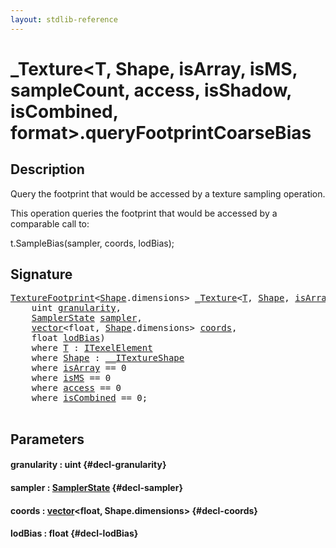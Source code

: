 ```yaml
---
layout: stdlib-reference
---
```


# \_Texture\<T, Shape, isArray, isMS, sampleCount, access, isShadow, isCombined, format\>\.queryFootprintCoarseBias

## Description

Query the footprint that would be accessed by a texture sampling operation.

This operation queries the footprint that would be accessed
by a comparable call to:

t.SampleBias(sampler, coords, lodBias);




## Signature 

<pre>
<a href="/stdlib-reference/types/texturefootprint-07/index" class="code_type">TextureFootprint</a>&lt;<a href="/stdlib-reference/types/0texture-01/index#typeparam-Shape" class="code_type">Shape</a>.dimensions&gt; <a href="/stdlib-reference/types/0texture-01/index" class="code_type">_Texture</a>&lt;<a href="/stdlib-reference/types/0texture-01/index#typeparam-T" class="code_type">T</a>, <a href="/stdlib-reference/types/0texture-01/index#typeparam-Shape" class="code_type">Shape</a>, <a href="/stdlib-reference/types/0texture-01/index#decl-isArray" class="code_var">isArray</a>, <a href="/stdlib-reference/types/0texture-01/index#decl-isMS" class="code_var">isMS</a>, <a href="/stdlib-reference/types/0texture-01/index#decl-sampleCount" class="code_var">sampleCount</a>, <a href="/stdlib-reference/types/0texture-01/index#decl-access" class="code_var">access</a>, <a href="/stdlib-reference/types/0texture-01/index#decl-isShadow" class="code_var">isShadow</a>, <a href="/stdlib-reference/types/0texture-01/index#decl-isCombined" class="code_var">isCombined</a>, <a href="/stdlib-reference/types/0texture-01/index#decl-format" class="code_var">format</a>&gt;.<a href="/stdlib-reference/types/0texture-01/queryfootprintcoarsebias-5ek">queryFootprintCoarseBias</a>(
    <span class="code_keyword">uint</span> <a href="/stdlib-reference/types/0texture-01/queryfootprintcoarsebias-5ek#decl-granularity" class="code_param">granularity</a>,
    <a href="/stdlib-reference/types/samplerstate-07/index" class="code_type">SamplerState</a> <a href="/stdlib-reference/types/0texture-01/queryfootprintcoarsebias-5ek#decl-sampler" class="code_param">sampler</a>,
    <a href="/stdlib-reference/types/vector/index" class="code_type">vector</a>&lt;<span class="code_keyword">float</span>, <a href="/stdlib-reference/types/0texture-01/index#typeparam-Shape" class="code_type">Shape</a>.dimensions&gt; <a href="/stdlib-reference/types/0texture-01/queryfootprintcoarsebias-5ek#decl-coords" class="code_param">coords</a>,
    <span class="code_keyword">float</span> <a href="/stdlib-reference/types/0texture-01/queryfootprintcoarsebias-5ek#decl-lodBias" class="code_param">lodBias</a>)
    <span class='code_keyword'>where</span> <a href="/stdlib-reference/types/0texture-01/index#typeparam-T" class="code_type">T</a> : <a href="/stdlib-reference/interfaces/itexelelement-016/index" class="code_type">ITexelElement</a>
    <span class='code_keyword'>where</span> <a href="/stdlib-reference/types/0texture-01/index#typeparam-Shape" class="code_type">Shape</a> : <a href="/stdlib-reference/interfaces/0_itextureshape-023a/index" class="code_type">__ITextureShape</a>
    <span class='code_keyword'>where</span> <a href="/stdlib-reference/types/0texture-01/index#decl-isArray" class="code_var">isArray</a> == 0
    <span class='code_keyword'>where</span> <a href="/stdlib-reference/types/0texture-01/index#decl-isMS" class="code_var">isMS</a> == 0
    <span class='code_keyword'>where</span> <a href="/stdlib-reference/types/0texture-01/index#decl-access" class="code_var">access</a> == 0
    <span class='code_keyword'>where</span> <a href="/stdlib-reference/types/0texture-01/index#decl-isCombined" class="code_var">isCombined</a> == 0;

</pre>

## Parameters

#### granularity  : uint {#decl-granularity}
#### sampler  : [SamplerState](/stdlib-reference/types/samplerstate-07/index) {#decl-sampler}
#### coords  : [vector](/stdlib-reference/types/vector/index)\<float, Shape\.dimensions\> {#decl-coords}
#### lodBias  : float {#decl-lodBias}

